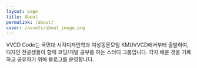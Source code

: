```yaml
---
layout: page
title: About
permalink: /about/
cover: /assets/about_image.png
---
```


VVCD Code는 국민대 시각디자인학과 여성동문모임 KMUVVCD에서부터 출발하여,
디자인 전공생들이 함께 코딩/개발 공부를 하는 스터디 그룹입니다.
각자 배운 것을 기록하고 공유하기 위해 블로그를 운영합니다.

